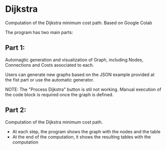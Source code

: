 # Dijkstra

Computation of the Dijkstra minimum cost path. Based on Google Colab 

The program has two main parts:

## Part 1: 
Automagtic generation and visualization of Graph, including Nodes, Connections and Costs associated to each.

Users can generate new graphs based on the JSON example provided at the fist part or use the automatic generator.

NOTE: The "Process Dijkstra" button is stil not working. Manual execution of the code block is required once the graph is defined.

## Part 2:
Computation of the Dijkstra minimum cost path. 

* At each step, the program shows the graph with the nodes and the table
* At the end of the computation, it shows the resulting tables with the computation

